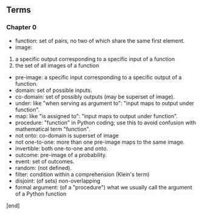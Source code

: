 ## Terms

### Chapter 0

 * function: set of pairs, no two of which share the same first element.
 * image:

  1. a specific output corresponding to a specific input of a function
  1. the set of all images of a function

 * pre-image: a specific input corresponding to a specific output of a function.
 * domain: set of possible inputs.
 * co-domain: set of possibly outputs (may be superset of image).
 * under: like "when serving as argument to": "input maps to output under function".
 * map: like "is assigned to": "input maps to output under function".
 * procedure: "function" in Python coding; use this to avoid confusion with mathematical term "function".
 * not onto: co-domain is superset of image
 * not one-to-one: more than one pre-image maps to the same image.
 * invertible: both one-to-one and onto.
 * outcome: pre-image of a probability.
 * event: set of outcomes.
 * random: (not defined).
 * filter: condition within a comprehension (Klein's term)
 * disjoint: (of sets) non-overlapping
 * formal argument: (of a "procedure") what we usually call the argument of a Python function

[end]
